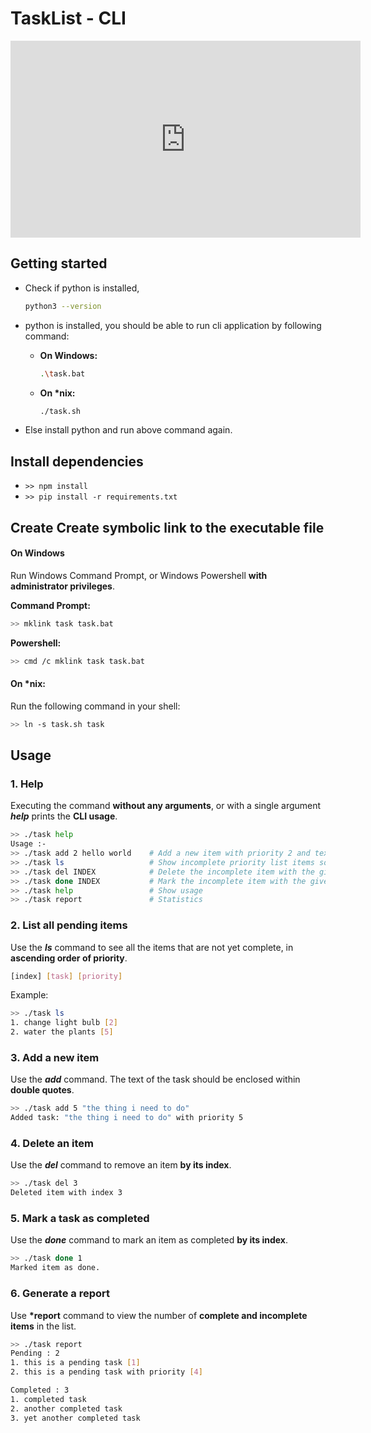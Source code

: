 # TaskList - CLI

<iframe width="560" height="315" src="https://www.youtube.com/embed/SjMk3ipwY9Y" title="YouTube video player" frameborder="0" allow="accelerometer; autoplay; clipboard-write; encrypted-media; gyroscope; picture-in-picture" allowfullscreen></iframe>

<!-- [![TASK-CLI](https://res.cloudinary.com/sv-co/image/upload/v1638058186/GDC/SE/Admission/gdc-home-page_b6s3go.png)](https://vimeo.com/648902045) -->

## Getting started

-   Check if python is installed,
    ```sh
    python3 --version
    ```
-   python is installed, you should be able to run cli application by following command:

    -   **On Windows:**

        ```sh
        .\task.bat
        ```

    -   **On \*nix:**
        ```sh
        ./task.sh
        ```

-   Else install python and run above command again.

## Install dependencies

-   `>> npm install`
-   `>> pip install -r requirements.txt`

## Create Create symbolic link to the executable file

#### On Windows

Run Windows Command Prompt, or Windows Powershell **with administrator privileges**.

**Command Prompt:**

```sh
>> mklink task task.bat
```

**Powershell:**

```sh
>> cmd /c mklink task task.bat
```

#### On \*nix:

Run the following command in your shell:

```sh
>> ln -s task.sh task
```

## Usage

### 1. Help

Executing the command **without any arguments**, or with a single argument **_help_** prints the **CLI usage**.

```sh
>> ./task help
Usage :-
>> ./task add 2 hello world    # Add a new item with priority 2 and text "hello world" to the list
>> ./task ls                   # Show incomplete priority list items sorted by priority in ascending order
>> ./task del INDEX            # Delete the incomplete item with the given index
>> ./task done INDEX           # Mark the incomplete item with the given index as complete
>> ./task help                 # Show usage
>> ./task report               # Statistics
```

### 2. List all pending items

Use the **_ls_** command to see all the items that are not yet complete, in **ascending order of priority**.

```sh
[index] [task] [priority]
```

Example:

```sh
>> ./task ls
1. change light bulb [2]
2. water the plants [5]
```

### 3. Add a new item

Use the **_add_** command. The text of the task should be enclosed within **double quotes**.

```sh
>> ./task add 5 "the thing i need to do"
Added task: "the thing i need to do" with priority 5
```

### 4. Delete an item

Use the **_del_** command to remove an item **by its index**.

```sh
>> ./task del 3
Deleted item with index 3
```

### 5. Mark a task as completed

Use the **_done_** command to mark an item as completed **by its index**.

```sh
>> ./task done 1
Marked item as done.
```

### 6. Generate a report

Use **\*report** command to view the number of **complete and incomplete items** in the list.

```sh
>> ./task report
Pending : 2
1. this is a pending task [1]
2. this is a pending task with priority [4]

Completed : 3
1. completed task
2. another completed task
3. yet another completed task
```
